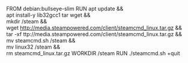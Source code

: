 FROM debian:bullseye-slim
RUN apt update &&\
    apt install-y lib32gcc1 tar wget &&\
    mkdir /steam &&\
    wget http://media.steampowered.com/client/steamcmd_linux.tar.gz &&\
    tar -xf ttp://media.steampowered.com/client/steamcmd_linux.tar.gz &&\
    mv steamcmd.sh /steam &&\
    mv linux32 /steam &&\
    rm steamcmd_linux.tar.gz
WORKDIR /steam
RUN ./steamcmd.sh +quit

